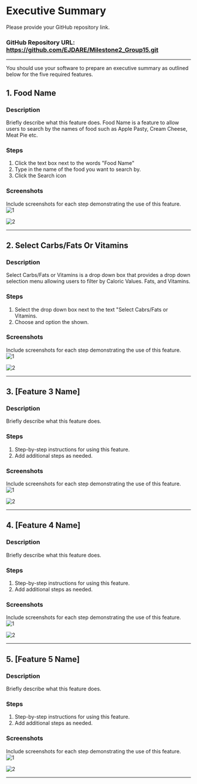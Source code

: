 # Executive Summary

Please provide your GitHub repository link.
### GitHub Repository URL: https://github.com/EJDARE/Milestone2_Group15.git

---

You should use your software to prepare an executive summary as outlined below for the five required features.

## 1. Food Name
### Description  
Briefly describe what this feature does.
Food Name is a feature to allow users to search by the names of food such as Apple Pasty, Cream Cheese, Meat Pie etc.

### Steps
1. Click the text box next to the words "Food Name"
2. Type in the name of the food you want to search by.
3. Click the Search icon

### Screenshots
Include screenshots for each step demonstrating the use of this feature.  
![1](./visual_design.png)

![2](./visual_design.png)

---

## 2. Select Carbs/Fats Or Vitamins
### Description  
Select Carbs/Fats or Vitamins is a drop down box that provides a drop down selection menu allowing users to filter by Caloric Values. Fats, and Vitamins.

### Steps
1. Select the drop down box next to the text "Select Cabrs/Fats or Vitamins.
2. Choose and option the shown.

### Screenshots
Include screenshots for each step demonstrating the use of this feature.  
![1](./visual_design.png)

![2](./visual_design.png)

---

## 3. [Feature 3 Name]
### Description  
Briefly describe what this feature does.

### Steps
1. Step-by-step instructions for using this feature.
2. Add additional steps as needed.

### Screenshots
Include screenshots for each step demonstrating the use of this feature.    
![1](./visual_design.png)

![2](./visual_design.png)


---

## 4. [Feature 4 Name]
### Description  
Briefly describe what this feature does.

### Steps
1. Step-by-step instructions for using this feature.
2. Add additional steps as needed.

### Screenshots
Include screenshots for each step demonstrating the use of this feature.    
![1](./visual_design.png)

![2](./visual_design.png)


---

## 5. [Feature 5 Name]
### Description  
Briefly describe what this feature does.

### Steps
1. Step-by-step instructions for using this feature.
2. Add additional steps as needed.

### Screenshots
Include screenshots for each step demonstrating the use of this feature.    
![1](./visual_design.png)

![2](./visual_design.png)


---
